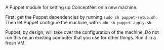 A Puppet module for setting up ConceptNet on a new machine.

First, get the Puppet dependencies by running `sudo sh puppet-setup.sh`. Then
let Puppet configure the machine, with `sudo sh puppet-apply.sh`.

Puppet, by design, will take over the configuration of the machine. Do not run
this on an existing computer that you use for other things. Run it in a fresh VM.

